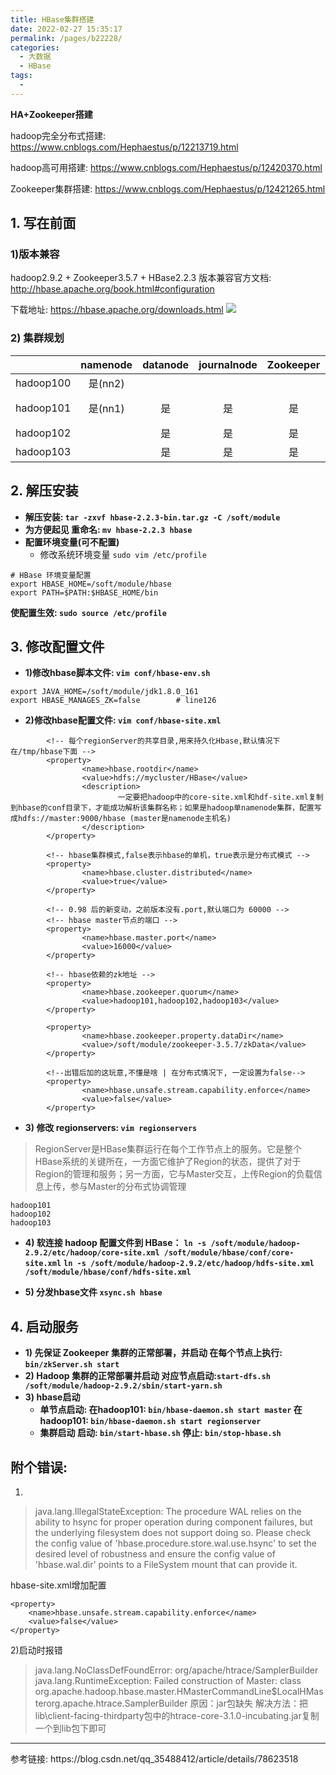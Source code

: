 ```yaml
---
title: HBase集群搭建
date: 2022-02-27 15:35:17
permalink: /pages/b22228/
categories: 
  - 大数据
  - HBase
tags: 
  - 
---
```


**HA+Zookeeper搭建** 

hadoop完全分布式搭建: https://www.cnblogs.com/Hephaestus/p/12213719.html

hadoop高可用搭建: https://www.cnblogs.com/Hephaestus/p/12420370.html

Zookeeper集群搭建: https://www.cnblogs.com/Hephaestus/p/12421265.html

## 1. 写在前面

### 1)版本兼容

hadoop2.9.2 + Zookeeper3.5.7 + HBase2.2.3
版本兼容官方文档: http://hbase.apache.org/book.html#configuration

下载地址:  https://hbase.apache.org/downloads.html
![](https://img2020.cnblogs.com/blog/1798447/202003/1798447-20200302220431595-1811505456.png)

### 2) 集群规划

|        | **namenode** | **datanode** |**journalnode** |**Zookeeper** | **HBase** |
| :----: | :----: | :----: | :----: | :----: |  :----: |
|hadoop100| 是(nn2) |      |    |    |HMaster|
|hadoop101| 是(nn1) |  是  |是|是|  备份HMaster<br/>HRegionServer  |
|hadoop102|         |  是  |是|是|  HRegionServer  |
|hadoop103|         |  是  |是|是|  HRegionServer  |

## 2. 解压安装
- **解压安装: `tar -zxvf hbase-2.2.3-bin.tar.gz -C /soft/module`**
- **为方便起见 重命名: `mv hbase-2.2.3 hbase`**
- **配置环境变量(可不配置)**
    - 修改系统环境变量 `sudo vim /etc/profile`
```
# HBase 环境变量配置
export HBASE_HOME=/soft/module/hbase  
export PATH=$PATH:$HBASE_HOME/bin
```
**使配置生效: `sudo source /etc/profile`** 

## 3. 修改配置文件
- **1)修改hbase脚本文件: `vim conf/hbase-env.sh`**
```
export JAVA_HOME=/soft/module/jdk1.8.0_161
export HBASE_MANAGES_ZK=false        # line126
```

- **2)修改hbase配置文件: `vim conf/hbase-site.xml`**
```
        <!-- 每个regionServer的共享目录,用来持久化Hbase,默认情况下在/tmp/hbase下面 -->
        <property>
                <name>hbase.rootdir</name>
                <value>hdfs://mycluster/HBase</value>
                <description>
                        一定要把hadoop中的core-site.xml和hdf-site.xml复制到hbase的conf目录下，才能成功解析该集群名称；如果是hadoop单namenode集群，配置写成hdfs://master:9000/hbase (master是namenode主机名)
                </description>
        </property>

        <!-- hbase集群模式,false表示hbase的单机，true表示是分布式模式 -->
        <property>
                <name>hbase.cluster.distributed</name>
                <value>true</value>
        </property>

        <!-- 0.98 后的新变动，之前版本没有.port,默认端口为 60000 -->
        <!-- hbase master节点的端口 -->
        <property>
                <name>hbase.master.port</name>
                <value>16000</value>
        </property>

        <!-- hbase依赖的zk地址 -->
        <property>
                <name>hbase.zookeeper.quorum</name>
                <value>hadoop101,hadoop102,hadoop103</value>
        </property>

        <property>
                <name>hbase.zookeeper.property.dataDir</name>
                <value>/soft/module/zookeeper-3.5.7/zkData</value>
        </property>

        <!--出错后加的这玩意,不懂是啥 | 在分布式情况下, 一定设置为false-->
        <property>
                <name>hbase.unsafe.stream.capability.enforce</name>
                <value>false</value>
        </property>
```
- **3) 修改 regionservers: `vim regionservers`**
>RegionServer是HBase集群运行在每个工作节点上的服务。它是整个HBase系统的关键所在，一方面它维护了Region的状态，提供了对于Region的管理和服务；另一方面，它与Master交互，上传Region的负载信息上传，参与Master的分布式协调管理
```
hadoop101
hadoop102
hadoop103
```
- **4) 软连接 hadoop 配置文件到 HBase：**
    **`ln -s /soft/module/hadoop-2.9.2/etc/hadoop/core-site.xml /soft/module/hbase/conf/core-site.xml`**
    **`ln -s /soft/module/hadoop-2.9.2/etc/hadoop/hdfs-site.xml /soft/module/hbase/conf/hdfs-site.xml`**

- **5) 分发hbase文件 `xsync.sh hbase`**

## 4. 启动服务
- **1) 先保证 Zookeeper 集群的正常部署，并启动 在每个节点上执行: `bin/zkServer.sh start`**
- **2) Hadoop 集群的正常部署并启动 对应节点启动:`start-dfs.sh /soft/module/hadoop-2.9.2/sbin/start-yarn.sh`**
- **3) hbase启动**
    - **单节点启动:
        在hadoop101: `bin/hbase-daemon.sh start master`
        在hadoop101: `bin/hbase-daemon.sh start regionserver`**
    - **集群启动
        启动: `bin/start-hbase.sh`
        停止: `bin/stop-hbase.sh`**


## 附个错误:
1)
>java.lang.IllegalStateException: The procedure WAL relies on the ability to hsync for proper operation during component failures, but the underlying filesystem does not support doing so. Please check the config value of 'hbase.procedure.store.wal.use.hsync' to set the desired level of robustness and ensure the config value of 'hbase.wal.dir' points to a FileSystem mount that can provide it.

hbase-site.xml增加配置 
```
<property>
    <name>hbase.unsafe.stream.capability.enforce</name>
    <value>false</value>
</property>
```
2)启动时报错
>java.lang.NoClassDefFoundError: org/apache/htrace/SamplerBuilder
java.lang.RuntimeException: Failed construction of Master: 
class org.apache.hadoop.hbase.master.HMasterCommandLine$LocalHMasterorg.apache.htrace.SamplerBuilder
原因：jar包缺失
解决方法：把lib\client-facing-thirdparty包中的htrace-core-3.1.0-incubating.jar复制一个到lib包下即可

<hr/>
参考链接: https://blog.csdn.net/qq_35488412/article/details/78623518